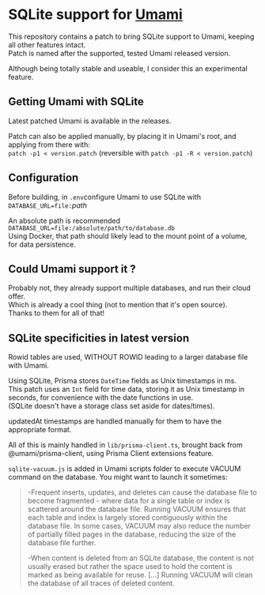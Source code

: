 # SQLite support for [Umami](https://github.com/umami-software/umami)
This repository contains a patch to bring SQLite support to Umami, keeping all other features intact.\
Patch is named after the supported, tested Umami released version.

Although being totally stable and useable, I consider this an experimental feature.

## Getting Umami with SQLite
Latest patched Umami is available in the releases.

Patch can also be applied manually, by placing it in Umami's root, and applying from there with:\
`patch -p1 < version.patch` (reversible with `patch -p1 -R < version.patch`)

## Configuration
Before building, in `.env`configure Umami to use SQLite with\
`DATABASE_URL=file:`*path*

An absolute path is recommended `DATABASE_URL=file:/absolute/path/to/database.db`\
Using Docker, that path should likely lead to the mount point of a volume, for data persistence.

## Could Umami support it ?
Probably not, they already support multiple databases, and run their cloud offer.\
Which is already a cool thing (not to mention that it's open source).\
Thanks to them for all of that!

## SQLite specificities in latest version
Rowid tables are used, WITHOUT ROWID leading to a larger database file with Umami.

Using SQLite, Prisma stores `DateTime` fields as Unix timestamps in ms.\
This patch uses an `Int` field for time data, storing it as Unix timestamp in seconds, for convenience with the date functions in use.\
(SQLite doesn't have a storage class set aside for dates/times).

updatedAt timestamps are handled manually for them to have the appropriate format.

All of this is mainly handled in `lib/prisma-client.ts`, brought back from @umami/prisma-client, using Prisma Client extensions feature.

`sqlite-vacuum.js` is added in Umami scripts folder to execute VACUUM command on the database. You might want to launch it sometimes:
>-Frequent inserts, updates, and deletes can cause the database file to become fragmented - where data for a single table or index is scattered around the database file. Running VACUUM ensures that each table and index is largely stored contiguously within the database file. In some cases, VACUUM may also reduce the number of partially filled pages in the database, reducing the size of the database file further.
>
>-When content is deleted from an SQLite database, the content is not usually erased but rather the space used to hold the content is marked as being available for reuse. [...] Running VACUUM will clean the database of all traces of deleted content.
